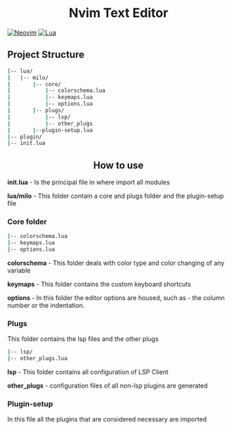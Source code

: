 <h1 align="center">Nvim Text Editor</h1>

[![Neovim](https://img.shields.io/badge/Neovim-57A143?style=for-the-badge&logo=Neovim&logoColor=white&labelColor=101010)]()
[![Lua](https://img.shields.io/badge/Lua-2C2D72?style=for-the-badge&logo=Lua&logoColor=white&labelColor=101010)]()



## Project Structure
``` bash
|-- lua/
|   |-- milo/ 
|       |-- core/
|           |-- colorschema.lua
|           |-- keymaps.lua
|           |-- options.lua
|       |-- plugs/
|           |-- lsp/
|           |-- other_plugs
|       |--plugin-setup.lua 
|-- plugin/
|-- init.lua

```

<h2 align='center'> How to use </h2>

**init.lua** - Is the principal file in where import all modules

**lua/milo** - This folder contain a core and plugs folder and the plugin-setup file

<h3>Core folder</h3>

```bash
|-- colorschema.lua
|-- keymaps.lua
|-- options.lua
```

**colorschema** - This folder deals with color type and color changing of any variable

**keymaps** - This folder contains the custom keyboard shortcuts

**options** - In this folder the editor options are housed, such as - the column number or the indentation. 

<h3>Plugs</h3>
This folder contains the lsp files and the other plugs

```bash
|-- lsp/
|-- other_plugs.lua
```
**lsp** - This folder contains all configuration of LSP Client 

**other_plugs** - configuration files of all non-lsp plugins are generated

<h3>Plugin-setup</h3>
In this file all the plugins that are considered necessary are imported

